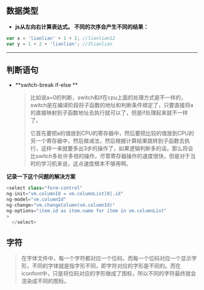 ## 数据类型

- **js从左向右计算表达式。 不同的次序会产生不同的结果：**

```javascript
var x = 'lianlian' + 1 + 2; //lianlian12
var y = 1 + 2 + 'lianlian'; //3lianlian 
```

---

## 判断语句

- **switch-break if-else **

  > 比如说a=0的判断，switch和if在cpu上面的处理方式是不一样的，switch是在编译阶段将子函数的地址和判断条件绑定了，只要直接将a的直接映射到子函数地址去执行就可以了，但是if处理起来就不一样了。
  >
  > 它首先要把a的值放到CPU的寄存器中，然后要把比较的值放到CPU的另一个寄存器中，然后做减法，然后根据计算结果跳转到子函数去执行，这样一来就要多出3步的操作了，如果逻辑判断多的话，那么将会比switch多处许多倍的操作，尽管寄存器操作的速度很快，但是对于当时的学习机来说，这点速度根本不够用啊。

**记录一下这个问题的解决方案**

```javascript
<select class="form-control"
ng-init="vm.columnId = vm.columnList[0].id"
ng-model="vm.columnId"
ng-change="vm.changeColumn(vm.columnId)"
ng-options="item.id as item.name for item in vm.columnList"
>
  </select>
```

## 字符

>  在字体文件中，每一个字符都对应一个位码，而每一个位码对应一个显示字形，不同的字体就是指字形不同，即字符对应的字形是不同的。而在iconfont中，只是将位码对应的字形做成了图标，所以不同的字符最终就会渲染成不同的图标。